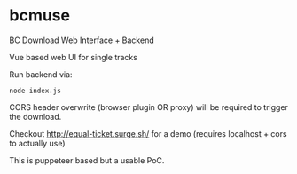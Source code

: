 # bcmuse
BC Download Web Interface + Backend



Vue based web UI for single tracks

Run backend via:

`node index.js` 

CORS header overwrite (browser plugin OR proxy) will be required to trigger the download.

Checkout http://equal-ticket.surge.sh/ for a demo (requires localhost + cors to actually use)


This is puppeteer based but a usable PoC.
